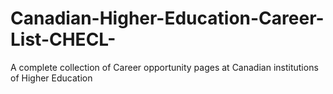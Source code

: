 # Canadian-Higher-Education-Career-List-CHECL-
 A complete collection of Career opportunity pages at Canadian institutions of Higher Education
